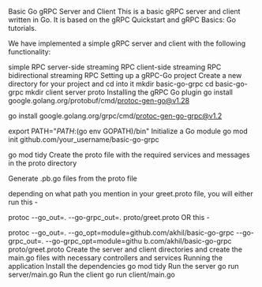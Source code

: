 Basic Go gRPC Server and Client
This is a basic gRPC server and client written in Go. It is based on the gRPC Quickstart and gRPC Basics: Go tutorials.

We have implemented a simple gRPC server and client with the following functionality:

simple RPC
server-side streaming RPC
client-side streaming RPC
bidirectional streaming RPC
Setting up a gRPC-Go project
Create a new directory for your project and cd into it
mkdir basic-go-grpc
cd basic-go-grpc
mkdir client server proto
Installing the gRPC Go plugin
go install google.golang.org/protobuf/cmd/protoc-gen-go@v1.28

go install google.golang.org/grpc/cmd/protoc-gen-go-grpc@v1.2

export PATH="$PATH:$(go env GOPATH)/bin"
Initialize a Go module
go mod init github.com/your_username/basic-go-grpc

go mod tidy
Create the proto file with the required services and messages in the proto directory

Generate .pb.go files from the proto file

depending on what path you mention in your greet.proto file, you will either run this -

protoc --go_out=. --go-grpc_out=. proto/greet.proto
OR this -

protoc --go_out=. --go_opt=module=github.com/akhil/basic-go-grpc --go-grpc_out=. --go-grpc_opt=module=githu
b.com/akhil/basic-go-grpc proto/greet.proto
Create the server and client directories and create the main.go files with necessary controllers and services
Running the application
Install the dependencies
go mod tidy
Run the server
go run server/main.go
Run the client
go run client/main.go
